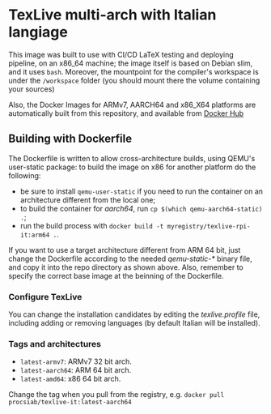 # TexLive multi-arch with Italian langiage

This image was built to use with CI/CD LaTeX testing and deploying pipeline, on an x86\_64 machine; the image 
itself is based on Debian slim, and it uses `bash`. Moreover, the mountpoint for the compiler's workspace is 
under the `/workspace` folder (you should mount there the volume containing your sources)

Also, the Docker Images for ARMv7, AARCH64 and x86\_X64 platforms are automatically built from this repository, and available from [Docker Hub](https://hub.docker.com/r/procsiab/texlive-it)

## Building with Dockerfile

The Dockerfile is written to allow cross-architecture builds, using QEMU's user-static package: to build the image on x86 for another platform do the following:

- be sure to install `qemu-user-static` if you need to run the container on an architecture different from the local one;
- to build the container for *aarch64*, run `cp $(which qemu-aarch64-static) .`;
- run the build process with `docker build -t myregistry/texlive-rpi-it:arm64 .`.

If you want to use a target architecture different from ARM 64 bit, just change the Dockerfile according to the needed _qemu-static-*_ binary file, and copy it into the repo directory as shown above. Also, remember to specify the correct base image at the beinning of the Dockerfile.

### Configure TexLive

You can change the installation candidates by editing the *texlive.profile* file, including adding or removing languages (by default Italian will be installed).

### Tags and architectures

- `latest-armv7`: ARMv7 32 bit arch.
- `latest-aarch64`: ARM 64 bit arch.
- `latest-amd64`: x86 64 bit arch.

Change the tag when you pull from the registry, e.g. `docker pull procsiab/texlive-it:latest-aarch64`
